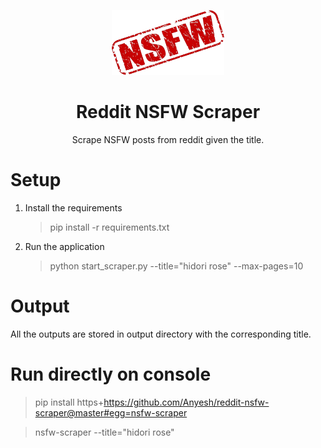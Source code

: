 <p align="center">
  <a href=#">
    <img width="180" src="./assets/nsfw.png">
  </a>
</p>

<h1 align="center">Reddit NSFW Scraper</h1>

<p align="center">Scrape NSFW posts from reddit given the title.</p>

# Setup

1. Install the requirements

   > pip install -r requirements.txt

2. Run the application
   > python start_scraper.py --title="hidori rose" --max-pages=10

# Output

All the outputs are stored in output directory with the corresponding title.

# Run directly on console

> pip install https+https://github.com/Anyesh/reddit-nsfw-scraper@master#egg=nsfw-scraper

> nsfw-scraper --title="hidori rose"
